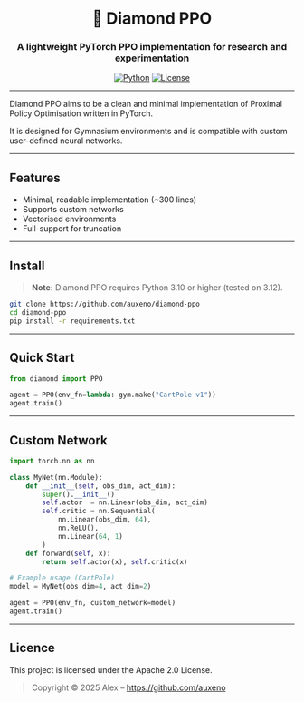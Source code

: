<div align="center">

  <h1> 💎 Diamond PPO </h1>
  
  <h3>A lightweight PyTorch PPO implementation for research and experimentation</h3>
  
  [![Python](https://img.shields.io/badge/Python-3.12-blue.svg)](https://www.python.org/)
  [![License](https://img.shields.io/badge/License-Apache%202.0-orange.svg)](https://opensource.org/licenses/Apache-2.0)

</div>

---

Diamond PPO aims to be a clean and minimal implementation of Proximal Policy Optimisation written in PyTorch.  

It is designed for Gymnasium environments and is compatible with custom user-defined neural networks.

---

## Features

- Minimal, readable implementation (~300 lines)
- Supports custom networks
- Vectorised environments
- Full-support for truncation

---

## Install

> **Note:** Diamond PPO requires Python 3.10 or higher (tested on 3.12).

```bash
git clone https://github.com/auxeno/diamond-ppo
cd diamond-ppo
pip install -r requirements.txt
```

---

## Quick Start

```python
from diamond import PPO

agent = PPO(env_fn=lambda: gym.make("CartPole-v1"))
agent.train()
```

---

## Custom Network

```python
import torch.nn as nn

class MyNet(nn.Module):
    def __init__(self, obs_dim, act_dim):
        super().__init__()
        self.actor  = nn.Linear(obs_dim, act_dim)
        self.critic = nn.Sequential(
            nn.Linear(obs_dim, 64),
            nn.ReLU(),
            nn.Linear(64, 1)
        )
    def forward(self, x):
        return self.actor(x), self.critic(x)

# Example usage (CartPole)
model = MyNet(obs_dim=4, act_dim=2)

agent = PPO(env_fn, custom_network=model)
agent.train()
```

---

## Licence

This project is licensed under the Apache 2.0 License.

> Copyright © 2025
> Alex – https://github.com/auxeno
